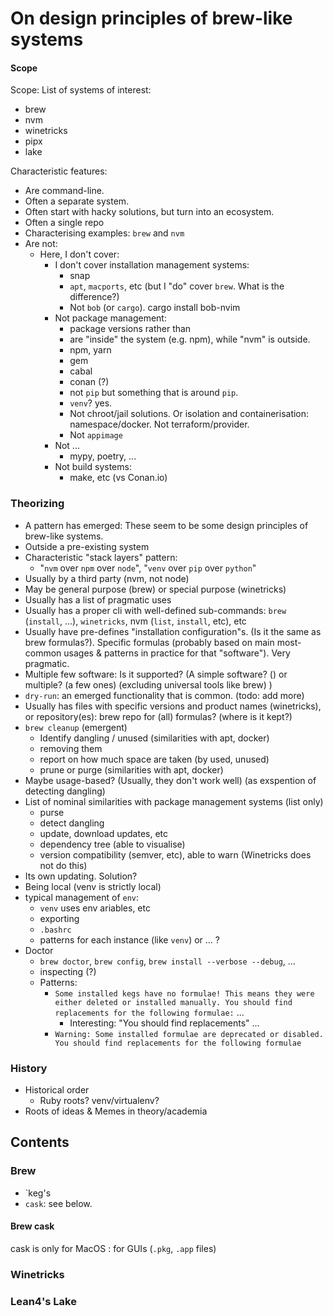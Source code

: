 # On design principles of brew-like systems

#### Scope
Scope: List of systems of interest:
* brew
* nvm
* winetricks
* pipx
* lake

Characteristic features:
* Are command-line.
* Often a separate system.
* Often start with hacky solutions, but turn into an ecosystem.
* Often a single repo
* Characterising examples: `brew` and `nvm`
* Are not:
   * Here, I don't cover:
      * I don't cover installation management systems:
         * snap
         * `apt`, `macports`, etc (but I "do" cover `brew`. What is the difference?)
         * Not `bob` (or `cargo`). cargo install bob-nvim
      * Not package management:
         * package versions rather than
         * are "inside" the system (e.g. npm), while "nvm" is outside.
         * npm, yarn
         * gem
         * cabal
         * conan (?)
         * not `pip` but something that is around `pip`.
         * `venv`? yes.
         * Not chroot/jail solutions. Or isolation and containerisation: namespace/docker. Not terraform/provider.
         * Not `appimage`
      * Not ...
         * mypy, poetry, ...
      * Not build systems:
         * make, etc (vs Conan.io)

### Theorizing
* A pattern has emerged: These seem to be some design principles of brew-like systems.
* Outside a pre-existing system
* Characteristic "stack layers" pattern:
   * "`nvm` over `npm` over `node`", "`venv` over `pip` over `python`"
* Usually by a third party (nvm, not node)
* May be general purpose (brew) or special purpose (winetricks)
* Usually has a list of pragmatic uses
* Usually has a proper cli with well-defined sub-commands: `brew` (`install`, ...), `winetricks`, nvm (`list`, `install`, etc), etc
* Usually have pre-defines "installation configuration"s. (Is it the same as brew formulas?). Specific formulas (probably based on main most-common usages & patterns in practice for that "software"). Very pragmatic.
* Multiple few software: Is it supported? (A simple software? () or multiple? (a few ones) (excluding universal tools like brew) )
* `dry-run`: an emerged functionality that is common. (todo: add more)
* Usually has files with specific versions and product names (winetricks), or repository(es): brew repo for (all) formulas? (where is it kept?)
* `brew cleanup` (emergent)
   * Identify dangling / unused  (similarities with apt, docker)
   * removing them
   * report on how much space are taken (by used, unused)
   * prune or purge (similarities with apt, docker)
* Maybe usage-based? (Usually, they don't work well) (as exspention of detecting dangling)
* List of nominal similarities with package management systems (list only)
   * purse
   * detect dangling
   * update, download updates, etc
   * dependency tree (able to visualise)
   * version compatibility (semver, etc), able to warn (Winetricks does not do this)
* Its own updating. Solution?
* Being local (venv is strictly local)
* typical management of `env`:
    * `venv` uses env ariables, etc
    * exporting
    * `.bashrc`
    * patterns for each instance (like `venv`) or ... ?
* Doctor
    * `brew doctor`, `brew config`, `brew install --verbose --debug`, ...
    * inspecting (?)
    * Patterns:
       * `Some installed kegs have no formulae! This means they were either deleted or installed manually. You should find replacements for the following formulae:` ...
          * Interesting: "You should find replacements" ...
       * `Warning: Some installed formulae are deprecated or disabled. You should find replacements for the following formulae`


<!-- ## Meta -->
### History
* Historical order
   * Ruby roots? venv/virtualenv?
* Roots of ideas & Memes in theory/academia

## Contents
### Brew
   * `keg's
   * `cask`: see below.

#### Brew cask
   cask is only for MacOS : for GUIs (`.pkg`, `.app` files)
### Winetricks
### Lean4's Lake



